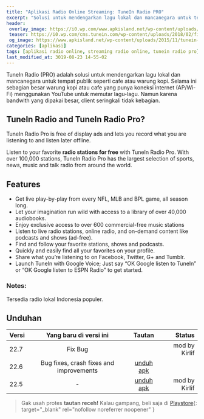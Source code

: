 ```yaml
---
title: "Aplikasi Radio Online Streaming: TuneIn Radio PRO"
excerpt: "Solusi untuk mendengarkan lagu lokal dan mancanegara untuk tempat publik seperti cafe atau warung kopi"
header:
 overlay_image: https://i0.wp.com/www.apkisland.net/wp-content/uploads/2015/11/tunein-radio-pro-live-radio-960-500.jpg
 teaser: https://i0.wp.com/cms.tunein.com/wp-content/uploads/2018/02/firefox-footer-logo.png
 og_image: https://www.apkisland.net/wp-content/uploads/2015/11/tunein-radio-pro-live-radio.jpg
categories: [aplikasi]
tags: [aplikasi radio online, streaming radio online, tunein radio pro]
last_modified_at: 3019-08-23 14-55-02
---
```


TuneIn Radio (PRO) adalah solusi untuk mendengarkan lagu lokal dan mancanegara untuk tempat publik seperti cafe atau warung kopi. Selama ini sebagian besar warung kopi atau cafe yang punya koneksi internet (AP/Wi-Fi) menggunakan YouTube untuk memutar lagu-lagu. Namun karena bandwith yang dipakai besar, client seringkali tidak kebagian.

## TuneIn Radio and TuneIn Radio Pro?

TuneIn Radio Pro is free of display ads and lets you record what you are listening to and listen later offline.

Listen to your favorite **radio stations for free** with TuneIn Radio Pro. With over 100,000 stations, TuneIn Radio Pro has the largest selection of sports, news, music and talk radio from around the world.

## Features
- Get live play-by-play from every NFL, MLB and BPL game, all season long.
- Let your imagination run wild with access to a library of over 40,000 audiobooks.
- Enjoy exclusive access to over 600 commercial-free music stations
- Listen to live radio stations, online radio, and on-demand content like podcasts and shows (ad-free).
- Find and follow your favorite stations, shows and podcasts.
- Quickly and easily find all your favorites on your profile.
- Share what you’re listening to on Facebook, Twitter, G+ and Tumblr.
- Launch TuneIn with Google Voice; Just say “OK Google listen to TuneIn” or “OK Google listen to ESPN Radio” to get started.

### Notes:

Tersedia radio lokal Indonesia populer.

## Unduhan

|Versi|Yang baru di versi ini|Tautan|Status|
|---|:---:|:---:|---:|
|22.7|Fix Bug|[]()|mod by Kirlif|
|22.6|Bug fixes, crash fixes and improvements|[unduh apk]()||mod by Kirlif|
|22.5|-|[unduh apk]()|mod by Kirlif|

> Gak usah protes **tautan receh!** Kalau gampang, beli saja di [Playstore](https://play.google.com/store/apps/details?id=radiotime.player){: target="_blank" rel="nofollow noreferrer noopener" }
